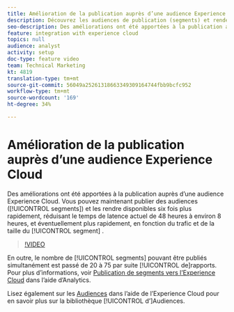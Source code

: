 ```yaml
---
title: Amélioration de la publication auprès d’une audience Experience Cloud
description: Découvrez les audiences de publication (segments) et rendez-les disponibles plus rapidement que jamais.
seo-description: Des améliorations ont été apportées à la publication auprès d’une audience Experience Cloud. Vous pouvez désormais publier des audiences (segments) et les rendre disponibles six fois plus rapidement, réduisant le temps de latence actuel de 48 heures à environ 8 heures, voire plus rapidement, en fonction du trafic et de la taille du segment.
feature: integration with experience cloud
topics: null
audience: analyst
activity: setup
doc-type: feature video
team: Technical Marketing
kt: 4819
translation-type: tm+mt
source-git-commit: 56049a25261318663349309164744fbb9bcfc952
workflow-type: tm+mt
source-wordcount: '169'
ht-degree: 34%

---
```



# Amélioration de la publication auprès d’une audience Experience Cloud

Des améliorations ont été apportées à la publication auprès d’une audience Experience Cloud. Vous pouvez maintenant publier des audiences ([!UICONTROL segments]) et les rendre disponibles six fois plus rapidement, réduisant le temps de latence actuel de 48 heures à environ 8 heures, et éventuellement plus rapidement, en fonction du trafic et de la taille du [!UICONTROL segment] .

>[!VIDEO](https://video.tv.adobe.com/v/32842/?quality=12)

En outre, le nombre de [!UICONTROL segments] pouvant être publiés simultanément est passé de 20 à 75 par suite [!UICONTROL de]rapports.
Pour plus d’informations, voir [Publication de segments vers l’Experience Cloud](https://docs.adobe.com/content/help/fr-FR/analytics/components/segmentation/segmentation-workflow/seg-publish.html) dans l’aide d’Analytics.

Lisez également sur les [Audiences](https://docs.adobe.com/content/help/fr-FR/core-services/interface/audiences/audience-library.html) dans l’aide de l’Experience Cloud pour en savoir plus sur la bibliothèque [!UICONTROL d’]Audiences.

